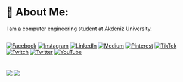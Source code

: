 # 💫 About Me:
I am a computer engineering student at Akdeniz University.

##
[![Facebook](https://img.shields.io/badge/Facebook-%231877F2.svg?logo=Facebook&logoColor=white)](https://facebook.com/yahyaefe.kurucay) [![Instagram](https://img.shields.io/badge/Instagram-%23E4405F.svg?logo=Instagram&logoColor=white)](https://instagram.com/efekurucay24) [![LinkedIn](https://img.shields.io/badge/LinkedIn-%230077B5.svg?logo=linkedin&logoColor=white)](https://linkedin.com/in/efekurucay24) [![Medium](https://img.shields.io/badge/Medium-12100E?logo=medium&logoColor=white)](https://medium.com/@efekurucay) [![Pinterest](https://img.shields.io/badge/Pinterest-%23E60023.svg?logo=Pinterest&logoColor=white)](https://pinterest.com/efekurucay24) [![TikTok](https://img.shields.io/badge/TikTok-%23000000.svg?logo=TikTok&logoColor=white)](https://tiktok.com/@efekurucay24) [![Twitch](https://img.shields.io/badge/Twitch-%239146FF.svg?logo=Twitch&logoColor=white)](https://twitch.tv/efekurucay24) [![Twitter](https://img.shields.io/badge/Twitter-%231DA1F2.svg?logo=Twitter&logoColor=white)](https://twitter.com/efekurucay24) [![YouTube](https://img.shields.io/badge/YouTube-%23FF0000.svg?logo=YouTube&logoColor=white)](https://youtube.com/@efekurucay24) 

#
![](https://github-readme-stats.vercel.app/api?username=efekurucay&theme=onedark&hide_border=false&include_all_commits=false&count_private=false)
![](https://github-readme-stats.vercel.app/api/top-langs/?username=efekurucay&theme=onedark&hide_border=false&include_all_commits=false&count_private=false&layout=compact)

